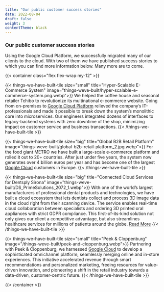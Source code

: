 ```yaml
---
title: "Our public customer success stories"
date: 2022-08-04
draft: false
weight: 3
contentTheme: black
---
```

### Our public customer success stories

Using the Google Cloud Platform, we successfully migrated many of our clients to the cloud. With two of them we have published success stories to which you can find more information below. Many more are to come.

{{< container class="flex flex-wrap my-12" >}}

{{< things-we-have-built-tile
size="small"
title="Hyper-Scalable E-Commerce System"
image="things-weve-built/hyper-scalable-e-commerce-system.png.webp">}}
We helped the coffee house and seasonal retailer Tchibo to revolutionize its multinational e-commerce website. Going from on-premises to [Google Cloud Platform](https://cloud.google.com/customers/tchibo) relieved the company’s IT-professionals and made it possible to break down the system’s monolithic core into microservices. Our engineers integrated dozens of interfaces to legacy-backend systems with zero downtime of the shop, minimizing impact on customer service and business transactions.
{{< /things-we-have-built-tile >}}

{{< things-we-have-built-tile
size="big"
title="Global B2B Retail Platform"
image="things-weve-built/global-b2b-retail-platform_2.jpg.webp">}}
For the food giant METRO we have built a large-scale e-commerce platform and rolled it out to 20+ countries. After just under five years, the system now generates over 4 billion euros per year and has become one of the largest [Google Cloud](https://cloud.google.com/customers/metro) customers in Europe.
{{< /things-we-have-built-tile >}}

{{< things-we-have-built-tile
size="big"
title="Connected Cloud Services for Dentsply Sirona"
image="things-weve-built/DS_PrimeSolutions_2072_1.webp">}}
With one of the world’s largest manufacturers of professional dental products and technologies, we have built a cloud ecosystem that lets dentists collect and process 3D image data in the cloud right from their scanning device. The service enables real-time cloud collaboration between specialists and ordering 3D printed oral appliances with strict GDPR compliance. This first-of-its-kind solution not only gives our client a competitive advantage, but also streamlines healthcare services for millions of patients around the globe. [Read More](/downloads/Connecting_Dental_Clinics_to_the_Cloud_Dentsply_Sirona.pdf)
{{< /things-we-have-built-tile >}}

{{< things-we-have-built-tile
size="small"
title="Peek & Cloppenburg"
image="/things-weve-built/peek-and-cloppenburg.webp">}}
Partnering with Peek & Cloppenburg, we harnessed [Google Cloud](https://cloud.google.com/customers/peek-cloppenburg) to develop a sophisticated omnichannel platform, seamlessly merging online and in-store experiences. This initiative accelerated revenue through smart recommendations and personalized marketing, freeing resources for value-driven innovation, and pioneering a shift in the retail industry towards a data-driven, customer-centric future.
{{< /things-we-have-built-tile >}}

{{< /container >}}
